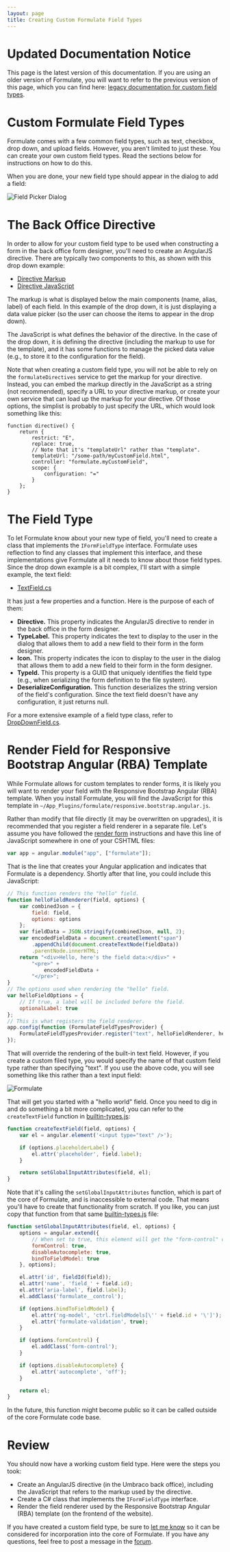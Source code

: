 ```yaml
---
layout: page
title: Creating Custom Formulate Field Types
---
```


# Updated Documentation Notice

This page is the latest version of this documentation. If you are using an older version of Formulate,
you will want to refer to the previous version of this page, which you can find here:
[legacy documentation for custom field types](https://github.com/rhythmagency/formulate/blob/192ed5be397fa2a9b50b8a3f64f84429c1ef8cd7/articles/custom-field-types.md).

# Custom Formulate Field Types

Formulate comes with a few common field types, such as text, checkbox, drop down, and upload fields.
However, you aren't limited to just these. You can create your own custom field types.
Read the sections below for instructions on how to do this.

When you are done, your new field type should appear in the dialog to add a field:

![Field Picker Dialog](/images/field-picker.png)

# The Back Office Directive

In order to allow for your custom field type to be used when constructing a form in the back office form designer,
you'll need to create an AngularJS directive. There are typically two components to this, as shown with this drop down example:

* [Directive Markup](https://github.com/rhythmagency/formulate/blob/af76b07d6e31755f32105ff502022060db31ae8e/src/formulate.app/Directives/fields/dropDownField/dropDownField.html)
* [Directive JavaScript](https://github.com/rhythmagency/formulate/blob/af76b07d6e31755f32105ff502022060db31ae8e/src/formulate.app/Directives/fields/dropDownField/dropDownField.js)

The markup is what is displayed below the main components (name, alias, label) of each field.
In this example of the drop down, it is just displaying a data value picker
(so the user can choose the items to appear in the drop down).

The JavaScript is what defines the behavior of the directive.
In the case of the drop down, it is defining the directive (including the markup to use for the template),
and it has some functions to manage the picked data value (e.g., to store it to the configuration for the field).

Note that when creating a custom field type, you will not be able to rely on the `formulateDirectives` service
to get the markup for your directive. Instead, you can embed the markup directly in the JavaScript as a string (not recommended),
specify a URL to your directive markup, or create your own service that can load up the markup for your directive.
Of those options, the simplist is probably to just specify the URL, which would look something like this:

```
function directive() {
    return {
        restrict: "E",
        replace: true,
        // Note that it's "templateUrl" rather than "template".
        templateUrl: "/some-path/myCustomField.html",
        controller: "formulate.myCustomField",
        scope: {
            configuration: "="
        }
    };
}
```

# The Field Type

To let Formulate know about your new type of field, you'll need to create a class that implements the `IFormFieldType` interface.
Formulate uses reflection to find any classes that implement this interface, and these implementations give Formulate
all it needs to know about those field types. Since the drop down example is a bit complex, I'll start with a simple example,
the text field:

* [TextField.cs](https://github.com/rhythmagency/formulate/blob/af76b07d6e31755f32105ff502022060db31ae8e/src/formulate.app/Forms/Fields/Text/TextField.cs)

It has just a few properties and a function. Here is the purpose of each of them:

* **Directive.** This property indicates the AngularJS directive to render in the back office in the form designer.
* **TypeLabel.** This property indicates the text to display to the user in the dialog that allows them to add a new field to their form in the form designer.
* **Icon.** This property indicates the icon to display to the user in the dialog that allows them to add a new field to their form in the form designer.
* **TypeId.** This property is a GUID that uniquely identifies the field type (e.g., when serializing the form definition to the file system).
* **DeserializeConfiguration.** This function deserializes the string version of the field's configuration. Since the text field doesn't have any configuration, it just returns null.

For a more extensive example of a field type class, refer to [DropDownField.cs](https://github.com/rhythmagency/formulate/blob/af76b07d6e31755f32105ff502022060db31ae8e/src/formulate.app/Forms/Fields/DropDown/DropDownField.cs).

# Render Field for Responsive Bootstrap Angular (RBA) Template

While Formulate allows for custom templates to render forms,
it is likely you will want to render your field with the Responsive Bootstrap Angular (RBA) template.
When you install Formulate, you will find the JavaScript for this template in `~/App_Plugins/formulate/responsive.bootstrap.angular.js`.

Rather than modify that file directly (it may be overwritten on upgrades), it is recommended that you
register a field renderer in a separate file. Let's assume you have followed the [render form](/render-form)
instructions and have this line of JavaScript somewhere in one of your CSHTML files:

```javascript
var app = angular.module("app", ["formulate"]);
```

That is the line that creates your Angular application and indicates that Formulate
is a dependency. Shortly after that line, you could include this JavaScript:

```javascript
// This function renders the "hello" field.
function helloFieldRenderer(field, options) {
    var combinedJson = {
        field: field,
        options: options
    };
    var fieldData = JSON.stringify(combinedJson, null, 2);
    var encodedFieldData = document.createElement("span")
        .appendChild(document.createTextNode(fieldData))
        .parentNode.innerHTML;
    return "<div>Hello, here's the field data:</div>" +
        "<pre>" +
            encodedFieldData +
        "</pre>";
}
// The options used when rendering the "hello" field.
var helloFieldOptions = {
    // If true, a label will be included before the field.
    optionalLabel: true
};
// This is what registers the field renderer.
app.config(function (FormulateFieldTypesProvider) {
    FormulateFieldTypesProvider.register("text", helloFieldRenderer, helloFieldOptions);
});
```

That will override the rendering of the built-in text field. However, if you create a custom filed type,
you would specify the name of that custom field type rather than specifying "text". If you use the above
code, you will see something like this rather than a text input field:

![Formulate](/images/formulate-hello-field.png)

That will get you started with a "hello world" field. Once you need to dig in and do something a bit more
complicated, you can refer to the `createTextField` function in [builtin-types.js](https://github.com/rhythmagency/formulate/blob/6efc0cc3d0cd9ee4795639886898d4222bc359b2/src/formulate.app/JavaScript/FormTemplates/responsive.bootstrap.angular/builtin-types.js#L150):

```javascript
function createTextField(field, options) {
    var el = angular.element('<input type="text" />');

    if (options.placeholderLabel) {
        el.attr('placeholder', field.label);
    }

    return setGlobalInputAttributes(field, el);
}
```

Note that it's calling the `setGlobalInputAttributes` function, which is part of the core of Formulate,
and is inaccessible to external code. That means you'll have to create that functionality from
scratch. If you like, you can just copy that function from that same [builtin-types.js](https://github.com/rhythmagency/formulate/blob/6efc0cc3d0cd9ee4795639886898d4222bc359b2/src/formulate.app/JavaScript/FormTemplates/responsive.bootstrap.angular/builtin-types.js#L11) file:

```javascript
function setGlobalInputAttributes(field, el, options) {
    options = angular.extend({
        // When set to true, this element will get the "form-control" class.
        formControl: true,
        disableAutocomplete: true,
        bindToFieldModel: true
    }, options);

    el.attr('id', fieldId(field));
    el.attr('name', 'field_' + field.id);
    el.attr('aria-label', field.label);
    el.addClass('formulate__control');

    if (options.bindToFieldModel) {
        el.attr('ng-model', 'ctrl.fieldModels[\'' + field.id + '\']');
        el.attr('formulate-validation', true);
    }

    if (options.formControl) {
        el.addClass('form-control');
    }

    if (options.disableAutocomplete) {
        el.attr('autocomplete', 'off');
    }

    return el;
}
```

In the future, this function might become public so it can be called outside of the core
Formulate code base.

# Review

You should now have a working custom field type. Here were the steps you took:

* Create an AngularJS directive (in the Umbraco back office), including the JavaScript that refers to the markup used by the directive.
* Create a C# class that implements the `IFormFieldType` interface.
* Render the field renderer used by the Responsive Bootstrap Angular (RBA) template (on the frontend of the website).

If you have created a custom field type, be sure to [let me know](https://github.com/rhythmagency/formulate/issues) so it can be
considered for incorporation into the core of Formulate.
If you have any questions, feel free to post a message in the [forum](https://our.umbraco.org/projects/backoffice-extensions/formulate/formulate-questions/).